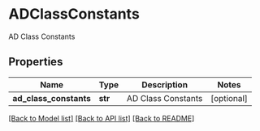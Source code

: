 # ADClassConstants

AD Class Constants

## Properties
Name | Type | Description | Notes
------------ | ------------- | ------------- | -------------
**ad_class_constants** | **str** | AD Class Constants | [optional] 

[[Back to Model list]](../README.md#documentation-for-models) [[Back to API list]](../README.md#documentation-for-api-endpoints) [[Back to README]](../README.md)


